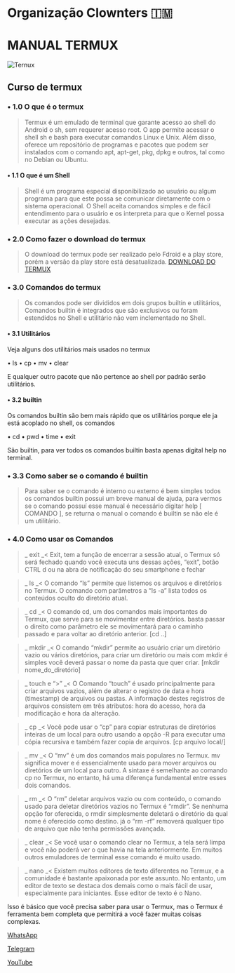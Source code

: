 # Organização Clownters 🇮🇲
# MANUAL TERMUX
![Ternux](https://user-images.githubusercontent.com/82988362/155765750-726aea6a-7df4-4696-b673-209e22591079.png "PNG") 
## Curso de termux

### • 1.0 O que é o termux
> Termux é um emulado de terminal que garante acesso ao shell do Android o sh, sem requerer acesso root. O app permite acessar o shell sh e bash para executar comandos Linux e Unix. Além disso, oferece um repositório de programas e pacotes que podem ser instalados com o comando apt, apt-get, pkg, dpkg e outros, tal como no Debian ou Ubuntu.

#### • 1.1 O que é um Shell
> Shell é um programa especial disponibilizado ao usuário ou algum programa para que este possa se comunicar diretamente com o sistema operacional. O Shell aceita comandos simples e de fácil entendimento para o usuário e os interpreta para que o Kernel possa executar as ações desejadas.

### • 2.0 Como fazer o download do termux
> O download do termux pode ser realizado pelo Fdroid e a play store, porém a versão da play store está desatualizada.
[DOWNLOAD DO TERMUX]()

### • 3.0 Comandos do termux
> Os comandos pode ser divididos em dois grupos builtin e utilitários, Comandos builtin é integrados que são exclusivos ou foram estendidos no Shell e utilitário não vem inclementado no Shell.

#### • 3.1 Utilitários
Veja alguns dos utilitários mais usados no termux

• ls
• cp
• mv
• clear

E qualquer outro pacote que não pertence ao shell por padrão serão utilitários.

#### • 3.2 builtin
Os comandos builtin são bem mais rápido que os utilitários porque ele ja está acoplado no shell, os comandos

• cd
• pwd
• time
• exit

São builtin, para ver todos os comandos builtin basta apenas digital help no terminal.

### • 3.3 Como saber se o comando é builtin
> Para saber se o comando é interno ou externo é bem simples todos os comandos builtin possui um breve manual de ajuda, para vermos se o comando possuí esse manual é necessário digitar help [ COMANDO ], se returna o manual o comando é builtin se não ele é um utilitário.

### • 4.0 Como usar os Comandos
>_ exit _<
Exit, tem a função de encerrar a sessão atual, o Termux só será fechado quando você executa uns dessas ações, “exit”, botão CTRL d ou na abra de notificação do seu smartphone e fechar


>_ ls _<
O comando “ls” permite que listemos os arquivos e diretórios no Termux. O comando com parâmetros a “ls -a” lista todos os conteúdos oculto do diretório atual.


>_ cd _<
O comando cd, um dos comandos mais importantes do Termux, que serve para se movimentar entre diretórios. basta passar o direito como parâmetro ele se movimentará para o caminho passado e para voltar ao diretório anterior. [cd ..]


>_ mkdir _<
O comando “mkdir” permite ao usuário criar um diretório vazio ou vários diretórios, para criar um diretório ou mais com mkdir é simples você deverá passar o nome da pasta que quer criar.
[mkdir nome_do_diretório]


>_ touch e “>” _<
O Comando “touch” é usado principalmente para criar arquivos vazios, além de alterar o registro de data e hora (timestamp) de arquivos ou pastas. A informação destes registros de arquivos consistem em três atributos: hora do acesso, hora da modificação e hora da alteração.


>_ cp _<
Você pode usar o “cp” para copiar estruturas de diretórios inteiras de um local para outro usando a opção -R para executar uma cópia recursiva e também fazer copia de arquivos. [cp arquivo local/]


>_ mv _<
O “mv” é um dos comandos mais populares no Termux. mv significa mover e é essencialmente usado para mover arquivos ou diretórios de um local para outro. A sintaxe é semelhante ao comando cp no Termux, no entanto, há uma diferença fundamental entre esses dois comandos.


>_ rm _<
O “rm” deletar arquivos vazio ou com conteúdo, o comando usado para deletar diretórios vazios no Termux é “rmdir”. Se nenhuma opção for oferecida, o rmdir simplesmente deletará o diretório da qual nome é oferecido como destino. já o “rm -rf” removerá qualquer tipo de arquivo que não tenha permissões avançada.


>_ clear _<
Se você usar o comando clear no Termux, a tela será limpa e você não poderá ver o que havia na tela anteriormente. Em muitos outros emuladores de terminal esse comando é muito usado.


>_ nano _<
Existem muitos editores de texto diferentes no Termux, e a comunidade é bastante apaixonada por este assunto. No entanto, um editor de texto se destaca dos demais como o mais fácil de usar, especialmente para iniciantes. Esse editor de texto é o Nano.


Isso é básico que você precisa saber para usar o Termux, mas o Termux é ferramenta bem completa que permitirá a você fazer muitas coisas complexas.

[WhatsApp]()

[Telegram]()

[YouTube]()
